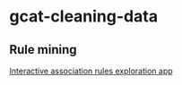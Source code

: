 # gcat-cleaning-data

## Rule mining
[Interactive association rules exploration app](http://brooksandrew.github.io/simpleblog/articles/association-rules-explore-app/)
